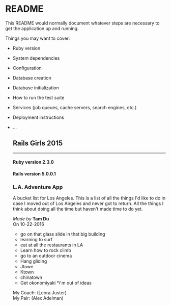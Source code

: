 # README

This README would normally document whatever steps are necessary to get the
application up and running.

Things you may want to cover:

* Ruby version

* System dependencies

* Configuration

* Database creation

* Database initialization

* How to run the test suite

* Services (job queues, cache servers, search engines, etc.)

* Deployment instructions

* ...


    ## Rails Girls 2015 

    ---

    #### Ruby version 2.3.0
    #### Rails version 5.0.0.1

    ### L.A. Adventure App

    A bucket list for Los Angeles. This is a list of all the things I'd like to do in case I moved out of Los Angeles and never got to return. All the things I think about doing all the time but haven't made time to do yet.

    *Made by* **Tam Du**  
    On 10-22-2016  

    * go on that glass slide in that big building 
    * learning to surf 
    * eat at all the restaurants in LA 
    * Learn how to rock climb 
    * go to an outdoor cinema 
    * Hang gliding 
    * Jtown 
    * Ktown 
    * chinatown 
    * Get okonomiyaki
    *i'm out of ideas

    My Coach: (Leora Juster)  
    My Pair: (Alex Adelman)
